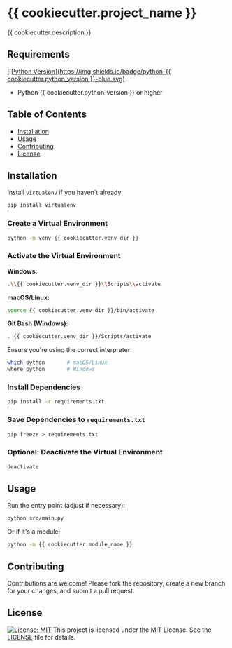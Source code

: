 # {{ cookiecutter.project_name }}

{{ cookiecutter.description }}

## Requirements

[!\[Python Version\](https://img.shields.io/badge/python-{{ cookiecutter.python_version }}-blue.svg)]()
* Python {{ cookiecutter.python_version }} or higher

## Table of Contents

* [Installation](#installation)
* [Usage](#usage)
* [Contributing](#contributing)
* [License](#license)

## Installation

Install `virtualenv` if you haven't already:

```bash
pip install virtualenv
```

### Create a Virtual Environment

```bash
python -m venv {{ cookiecutter.venv_dir }}
```

### Activate the Virtual Environment

**Windows:**

```bash
.\\{{ cookiecutter.venv_dir }}\\Scripts\\activate
```

**macOS/Linux:**

```bash
source {{ cookiecutter.venv_dir }}/bin/activate
```

**Git Bash (Windows):**

```bash
. {{ cookiecutter.venv_dir }}/Scripts/activate
```

Ensure you're using the correct interpreter:

```bash
which python       # macOS/Linux
where python       # Windows
```

### Install Dependencies

```bash
pip install -r requirements.txt
```

### Save Dependencies to `requirements.txt`

```bash
pip freeze > requirements.txt
```

### Optional: Deactivate the Virtual Environment

```bash
deactivate
```

## Usage

Run the entry point (adjust if necessary):

```bash
python src/main.py
```

Or if it's a module:

```bash
python -m {{ cookiecutter.module_name }}
```

## Contributing

Contributions are welcome! Please fork the repository, create a new branch for your changes, and submit a pull request.

## License

[![License: MIT](https://img.shields.io/badge/License-MIT-yellow.svg)](LICENSE)
This project is licensed under the MIT License. See the [LICENSE](LICENSE) file for details.
